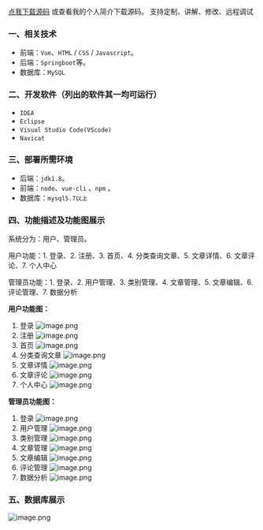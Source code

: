 [点我下载源码](https://www.oneprosol.com/detail/5920434f4dbe4de885b81eb62db4aab6)
或查看我的个人简介下载源码。
支持定制、讲解、修改、远程调试
### 一、相关技术
- 前端：`Vue`、`HTML` / `CSS` / `Javascript`。
- 后端：`Springboot`等。
- 数据库：`MySQL`

### 二、开发软件（列出的软件其一均可运行）
- `IDEA`
- `Eclipse`
- `Visual Studio Code(VScode)`
- `Navicat`
### 三、部署所需环境

- 后端：`jdk1.8`。
- 前端：`node`、`vue-cli` 、`npm`  。
- 数据库：`mysql5.7以上`

### 四、功能描述及功能图展示
系统分为：用户、管理员。

用户功能：1. 登录、2. 注册、3. 首页、4. 分类查询文章、5. 文章详情、6. 文章评论、7. 个人中心

管理员功能：1. 登录、2. 用户管理、3. 类别管理、4. 文章管理、5. 文章编辑、6. 评论管理、7. 数据分析

**用户功能图：**

1. 登录
![image.png](https://pic.picprosol.com/user_upload/1ca4a16527164fbdbe5588f4023765f3/2025-02-22%2017:36:59_image.png)
2. 注册
![image.png](https://pic.picprosol.com/user_upload/1ca4a16527164fbdbe5588f4023765f3/2025-02-22%2017:37:04_image.png)
3. 首页
![image.png](https://pic.picprosol.com/user_upload/1ca4a16527164fbdbe5588f4023765f3/2025-02-22%2017:37:08_image.png)
4. 分类查询文章
![image.png](https://pic.picprosol.com/user_upload/1ca4a16527164fbdbe5588f4023765f3/2025-02-22%2017:37:16_image.png)
5. 文章详情
![image.png](https://pic.picprosol.com/user_upload/1ca4a16527164fbdbe5588f4023765f3/2025-02-22%2017:41:27_image.png)
6. 文章评论
![image.png](https://pic.picprosol.com/user_upload/1ca4a16527164fbdbe5588f4023765f3/2025-02-22%2017:38:06_image.png)
7. 个人中心
![image.png](https://pic.picprosol.com/user_upload/1ca4a16527164fbdbe5588f4023765f3/2025-02-22%2017:38:40_image.png)

**管理员功能图：**

1. 登录
![image.png](https://pic.picprosol.com/user_upload/1ca4a16527164fbdbe5588f4023765f3/2025-02-22%2017:42:29_image.png)
2. 用户管理
![image.png](https://pic.picprosol.com/user_upload/1ca4a16527164fbdbe5588f4023765f3/2025-02-22%2017:38:51_image.png)
3. 类别管理
![image.png](https://pic.picprosol.com/user_upload/1ca4a16527164fbdbe5588f4023765f3/2025-02-22%2017:38:55_image.png)
4. 文章管理
![image.png](https://pic.picprosol.com/user_upload/1ca4a16527164fbdbe5588f4023765f3/2025-02-22%2017:39:07_image.png)
5. 文章编辑
![image.png](https://pic.picprosol.com/user_upload/1ca4a16527164fbdbe5588f4023765f3/2025-02-22%2017:39:17_image.png)
6. 评论管理
![image.png](https://pic.picprosol.com/user_upload/1ca4a16527164fbdbe5588f4023765f3/2025-02-22%2017:39:22_image.png)
7. 数据分析
![image.png](https://pic.picprosol.com/user_upload/1ca4a16527164fbdbe5588f4023765f3/2025-02-22%2017:39:29_image.png)

### 五、数据库展示
![image.png](https://pic.picprosol.com/user_upload/1ca4a16527164fbdbe5588f4023765f3/2025-02-22%2017:42:18_image.png)

